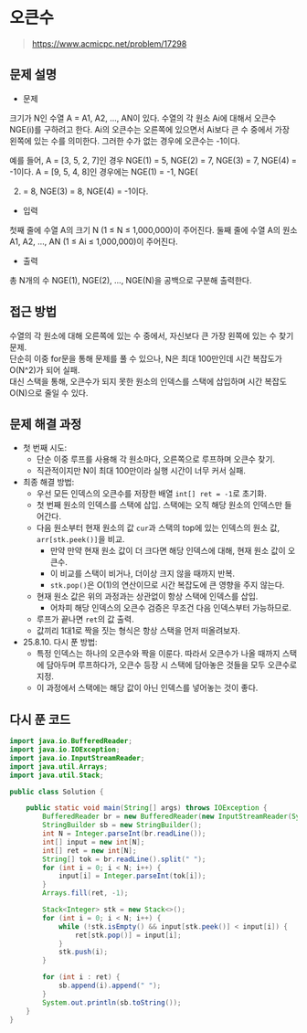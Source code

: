 # 오큰수

> https://www.acmicpc.net/problem/17298

## 문제 설명

- 문제

크기가 N인 수열 A = A1, A2, ..., AN이 있다. 수열의 각 원소 Ai에 대해서 오큰수 NGE(i)를 구하려고 한다. Ai의 오큰수는 오른쪽에 있으면서 Ai보다 큰 수 중에서 가장 왼쪽에 있는 수를
의미한다. 그러한 수가 없는 경우에 오큰수는 -1이다.

예를 들어, A = [3, 5, 2, 7]인 경우 NGE(1) = 5, NGE(2) = 7, NGE(3) = 7, NGE(4) = -1이다. A = [9, 5, 4, 8]인 경우에는 NGE(1) = -1, NGE(

2) = 8, NGE(3) = 8, NGE(4) = -1이다.

- 입력

첫째 줄에 수열 A의 크기 N (1 ≤ N ≤ 1,000,000)이 주어진다. 둘째 줄에 수열 A의 원소 A1, A2, ..., AN (1 ≤ Ai ≤ 1,000,000)이 주어진다.

- 출력

총 N개의 수 NGE(1), NGE(2), ..., NGE(N)을 공백으로 구분해 출력한다.

## 접근 방법

수열의 각 원소에 대해 오른쪽에 있는 수 중에서, 자신보다 큰 가장 왼쪽에 있는 수 찾기 문제.  
단순히 이중 for문을 통해 문제를 풀 수 있으나, N은 최대 100만인데 시간 복잡도가 O(N^2)가 되어 실패.  
대신 스택을 통해, 오큰수가 되지 못한 원소의 인덱스를 스택에 삽입하며 시간 복잡도 O(N)으로 줄일 수 있다.

## 문제 해결 과정

- 첫 번째 시도:
    - 단순 이중 루프를 사용해 각 원소마다, 오른쪽으로 루프하며 오큰수 찾기.
    - 직관적이지만 N이 최대 100만이라 실행 시간이 너무 커서 실패.
- 최종 해결 방법:
    - 우선 모든 인덱스의 오큰수를 저장한 배열 `int[] ret = -1`로 초기화.
    - 첫 번째 원소의 인덱스를 스택에 삽입. 스택에는 오직 해당 원소의 인덱스만 들어간다.
    - 다음 원소부터 현재 원소의 값 `cur`과 스택의 top에 있는 인덱스의 원소 값, `arr[stk.peek()]`을 비교.
        - 만약 만약 현재 원소 값이 더 크다면 해당 인덱스에 대해, 현재 원소 값이 오큰수.
        - 이 비교를 스택이 비거나, 더이상 크지 않을 때까지 반복.
        - `stk.pop()`은 O(1)의 연산이므로 시간 복잡도에 큰 영향을 주지 않는다.
    - 현재 원소 값은 위의 과정과는 상관없이 항상 스택에 인덱스를 삽입.
        - 어차피 해당 인덱스의 오큰수 검증은 무조건 다음 인덱스부터 가능하므로.
    - 루프가 끝나면 `ret`의 값 출력.
    - 값끼리 1대1로 짝을 짓는 형식은 항상 스택을 먼저 떠올려보자.
- 25.8.10. 다시 푼 방법:
    - 특정 인덱스는 하나의 오큰수와 짝을 이룬다. 따라서 오큰수가 나올 때까지 스택에 담아두며 루프하다가, 오큰수 등장 시 스택에 담아놓은 것들을 모두 오큰수로 지정.
    - 이 과정에서 스택에는 해당 값이 아닌 인덱스를 넣어놓는 것이 좋다.

## 다시 푼 코드

```java
import java.io.BufferedReader;
import java.io.IOException;
import java.io.InputStreamReader;
import java.util.Arrays;
import java.util.Stack;

public class Solution {

    public static void main(String[] args) throws IOException {
        BufferedReader br = new BufferedReader(new InputStreamReader(System.in));
        StringBuilder sb = new StringBuilder();
        int N = Integer.parseInt(br.readLine());
        int[] input = new int[N];
        int[] ret = new int[N];
        String[] tok = br.readLine().split(" ");
        for (int i = 0; i < N; i++) {
            input[i] = Integer.parseInt(tok[i]);
        }
        Arrays.fill(ret, -1);

        Stack<Integer> stk = new Stack<>();
        for (int i = 0; i < N; i++) {
            while (!stk.isEmpty() && input[stk.peek()] < input[i]) {
                ret[stk.pop()] = input[i];
            }
            stk.push(i);
        }

        for (int i : ret) {
            sb.append(i).append(" ");
        }
        System.out.println(sb.toString());
    }
}
```
